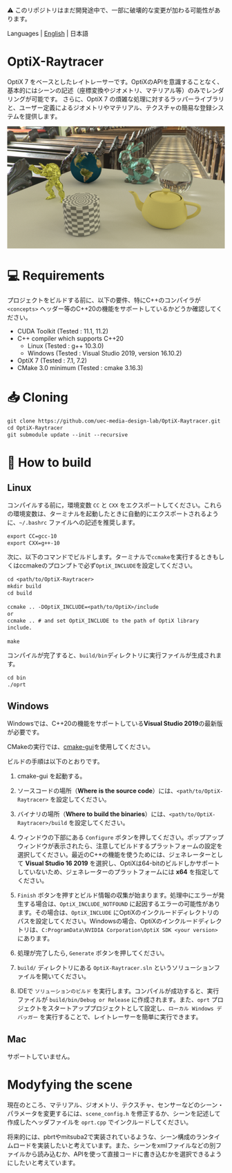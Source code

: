 :warning: このリポジトリはまだ開発途中で、一部に破壊的な変更が加わる可能性があります。

Languages | [English](README.md) | 日本語

# OptiX-Raytracer

OptiX 7 をベースとしたレイトレーサーです。OptiXのAPIを意識することなく、基本的にはシーンの記述（座標変換やジオメトリ、マテリアル等）のみでレンダリングが可能です。
さらに、OptiX 7 の煩雑な処理に対するラッパーライブラリと、ユーザー定義によるジオメトリやマテリアル、テクスチャの簡易な登録システムを提供します。

![output.png](result/016_env.jpg)

# :computer: Requirements
プロジェクトをビルドする前に、以下の要件、特にC++のコンパイラが `<concepts>` ヘッダー等のC++20の機能をサポートしているかどうか確認してください。

- CUDA Toolkit (Tested : 11.1, 11.2)
- C++ compiler which supports C++20 
    - Linux (Tested : g++ 10.3.0)
    - Windows (Tested : Visual Studio 2019, version 16.10.2) 
- OptiX 7 (Tested : 7.1, 7.2)
- CMake 3.0 minimum (Tested : cmake 3.16.3)

# :inbox_tray: Cloning
```
git clone https://github.com/uec-media-design-lab/OptiX-Raytracer.git
cd OptiX-Raytracer
git submodule update --init --recursive 
```

# :hammer: How to build
## Linux
コンパイルする前に，環境変数 `CC` と `CXX` をエクスポートしてください。これらの環境変数は、ターミナルを起動したときに自動的にエクスポートされるように、`~/.bashrc` ファイルへの記述を推奨します。
```
export CC=gcc-10
export CXX=g++-10
```
次に、以下のコマンドでビルドします。ターミナルで`ccmake`を実行するときもしくはccmakeのプロンプトで必ず`OptiX_INCLUDE`を設定してください。
```
cd <path/to/OptiX-Raytracer>
mkdir build
cd build

ccmake .. -DOptiX_INCLUDE=<path/to/OptiX>/include
or 
ccmake .. # and set OptiX_INCLUDE to the path of OptiX library include.

make
```

コンパイルが完了すると、`build/bin`ディレクトリに実行ファイルが生成されます。
```
cd bin
./oprt 
```

## Windows
Windowsでは、C++20の機能をサポートしている**Visual Studio 2019**の最新版が必要です。

CMakeの実行では、[cmake-gui](https://cmake.org/download/)を使用してください。

ビルドの手順は以下のとおりです。

1. cmake-gui を起動する。

2. ソースコードの場所（**Where is the source code**）には、`<path/to/OptiX-Raytracer>` を設定してください。

3. バイナリの場所（**Where to build the binaries**）には、`<path/to/OptiX-Raytracer>/build` を設定してください。

4. ウィンドウの下部にある `Configure` ボタンを押してください。ポップアップウィンドウが表示されたら、注意してビルドするプラットフォームの設定を選択してください。最近のC++の機能を使うためには、ジェネレーターとして **Visual Studio 16 2019** を選択し、OptiXは64-bitのビルドしかサポートしていないため、ジェネレーターのプラットフォームには **x64** を指定してください。

5. `Finish` ボタンを押すとビルド情報の収集が始まります。処理中にエラーが発生する場合は、`OptiX_INCLUDE_NOTFOUND` に起因するエラーの可能性があります。その場合は、`OptiX_INCLUDE` にOptiXのインクルードディレクトリのパスを設定してください。Windowsの場合、OptiXのインクルードディレクトリは、`C:ProgramData\NVIDIA Corporation\OptiX SDK <your version>` にあります。

6. 処理が完了したら, `Generate` ボタンを押してください。

7. `build/` ディレクトリにある `OptiX-Raytracer.sln` というソリューションファイルを開いてください。

8. IDEで `ソリューションのビルド` を実行します。コンパイルが成功すると、実行ファイルが `build/bin/Debug or Release` に作成されます。また、`oprt` プロジェクトをスタートアッププロジェクトとして設定し、`ローカル Windows デバッガー` を実行することで、レイトレーサーを簡単に実行できます。

## Mac
サポートしていません。

# Modyfying the scene

現在のところ、マテリアル、ジオメトリ、テクスチャ、センサーなどのシーン・パラメータを変更するには、`scene_config.h` を修正するか、シーンを記述して作成したヘッダファイルを `oprt.cpp` でインクルードしてください。

将来的には、pbrtやmitsuba2で実装されているような、シーン構成のランタイムロードを実装したいと考えています。また、シーンをxmlファイルなどの別ファイルから読み込むか、APIを使って直接コードに書き込むかを選択できるようにしたいと考えています。

